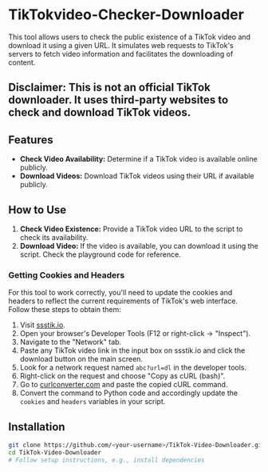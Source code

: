 # TikTokvideo-Checker-Downloader

This tool allows users to check the public existence of a TikTok video and download it using a given URL. It simulates web requests to TikTok's servers to fetch video information and facilitates the downloading of content.

## Disclaimer: This is not an official TikTok downloader. It uses third-party websites to check and download TikTok videos.

## Features

- **Check Video Availability:** Determine if a TikTok video is available online publicly.
- **Download Videos:** Download TikTok videos using their URL if available publicly.

## How to Use

1. **Check Video Existence:** Provide a TikTok video URL to the script to check its availability.
2. **Download Video:** If the video is available, you can download it using the script. Check the playground code for reference.

### Getting Cookies and Headers

For this tool to work correctly, you'll need to update the cookies and headers to reflect the current requirements of TikTok's web interface. Follow these steps to obtain them:

1. Visit [ssstik.io](https://ssstik.io).
2. Open your browser's Developer Tools (F12 or right-click -> "Inspect").
3. Navigate to the "Network" tab.
4. Paste any TikTok video link in the input box on ssstik.io and click the download button on the main screen.
5. Look for a network request named `abc?url=dl` in the developer tools.
6. Right-click on the request and choose "Copy as cURL (bash)".
7. Go to [curlconverter.com](https://curlconverter.com/) and paste the copied cURL command.
8. Convert the command to Python code and accordingly update the `cookies` and `headers` variables in your script.

## Installation

```bash
git clone https://github.com/<your-username>/TikTok-Video-Downloader.git
cd TikTok-Video-Downloader
# Follow setup instructions, e.g., install dependencies
